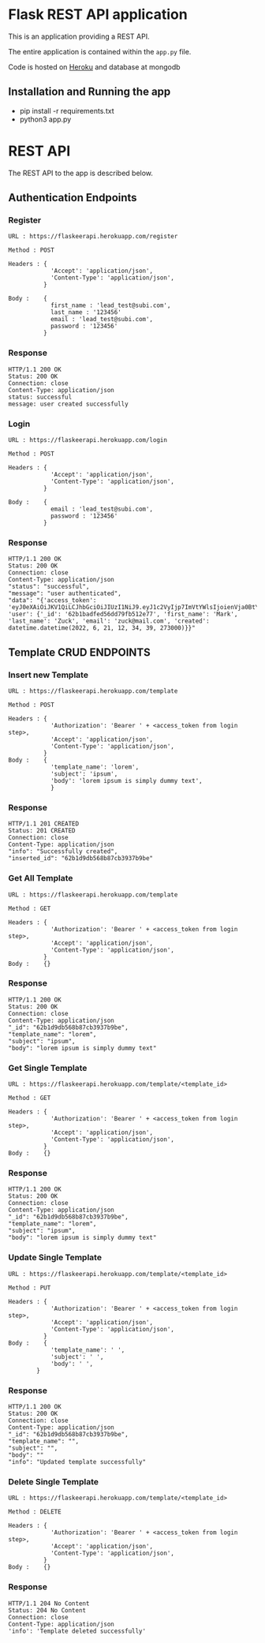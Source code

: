 # Flask REST API application

This is an application providing a REST API.

The entire application is contained within the `app.py` file.

Code is hosted on [Heroku](https://flaskeerapi.herokuapp.com/) and database at mongodb

## Installation and Running the app

- pip install -r requirements.txt
- python3 app.py

# REST API

The REST API to the app is described below.

## Authentication Endpoints

### Register

    URL : https://flaskeerapi.herokuapp.com/register

    Method : POST

    Headers : {
                'Accept': 'application/json',
                'Content-Type': 'application/json',          
              }

    Body :    {
                first_name : 'lead_test@subi.com',
                last_name : '123456'
                email : 'lead_test@subi.com',
                password : '123456'
              }

### Response

    HTTP/1.1 200 OK
    Status: 200 OK
    Connection: close
    Content-Type: application/json
    status: successful
    message: user created successfully

### Login

    URL : https://flaskeerapi.herokuapp.com/login

    Method : POST

    Headers : {
                'Accept': 'application/json',
                'Content-Type': 'application/json',          
              }

    Body :    {
                email : 'lead_test@subi.com',
                password : '123456'
              }

### Response

    HTTP/1.1 200 OK
    Status: 200 OK
    Connection: close
    Content-Type: application/json
    "status": "successful",
    "message": "user authenticated",
    "data": "{'access_token': 'eyJ0eXAiOiJKV1QiLCJhbGciOiJIUzI1NiJ9.eyJ1c2VyIjp7ImVtYWlsIjoienVja0BtYWlsLmNvbSIsIl9pZCI6IjYyYjFiYWRmZWQ1NmRkNzlmYjUxMmU3NyJ9LCJleHBpcmF0aW9uIHRpbWUiOiIyMDIyLTA2LTIyIDE0OjI1OjI5LjMzMTUyMyJ9.Xc8K_SVz7YOvk9XidzwPbk7DOP08yHvS9Wvtnjdgh4c', 'user': {'_id': '62b1badfed56dd79fb512e77', 'first_name': 'Mark', 'last_name': 'Zuck', 'email': 'zuck@mail.com', 'created': datetime.datetime(2022, 6, 21, 12, 34, 39, 273000)}}"



## Template CRUD ENDPOINTS

### Insert new Template

    URL : https://flaskeerapi.herokuapp.com/template

    Method : POST

    Headers : {
                'Authorization': 'Bearer ' + <access_token from login step>,
                'Accept': 'application/json',
                'Content-Type': 'application/json',          
              }
    Body :    {
                'template_name': 'lorem',
                'subject': 'ipsum',
                'body': 'lorem ipsum is simply dummy text', 
                }  

### Response

    HTTP/1.1 201 CREATED
    Status: 201 CREATED
    Connection: close
    Content-Type: application/json
    "info": "Successfully created",
    "inserted_id": "62b1d9db568b87cb3937b9be"


### Get All Template

    URL : https://flaskeerapi.herokuapp.com/template

    Method : GET

    Headers : {
                'Authorization': 'Bearer ' + <access_token from login step>,
                'Accept': 'application/json',
                'Content-Type': 'application/json',          
              }
    Body :    {}  

### Response

    HTTP/1.1 200 OK
    Status: 200 OK
    Connection: close
    Content-Type: application/json
    "_id": "62b1d9db568b87cb3937b9be",
    "template_name": "lorem",
    "subject": "ipsum",
    "body": "lorem ipsum is simply dummy text"



### Get Single Template

    URL : https://flaskeerapi.herokuapp.com/template/<template_id>

    Method : GET

    Headers : {
                'Authorization': 'Bearer ' + <access_token from login step>,
                'Accept': 'application/json',
                'Content-Type': 'application/json',          
              }
    Body :    {}  

### Response

    HTTP/1.1 200 OK
    Status: 200 OK
    Connection: close
    Content-Type: application/json
    "_id": "62b1d9db568b87cb3937b9be",
    "template_name": "lorem",
    "subject": "ipsum",
    "body": "lorem ipsum is simply dummy text"


### Update Single Template

    URL : https://flaskeerapi.herokuapp.com/template/<template_id>

    Method : PUT

    Headers : {
                'Authorization': 'Bearer ' + <access_token from login step>,
                'Accept': 'application/json',
                'Content-Type': 'application/json',          
              }
    Body :    {
                'template_name': ' ',
                'subject': ' ',
                'body': ' ',
            }     

### Response

    HTTP/1.1 200 OK
    Status: 200 OK
    Connection: close
    Content-Type: application/json
    "_id": "62b1d9db568b87cb3937b9be",
    "template_name": "",
    "subject": "",
    "body": ""
    "info": "Updated template successfully"



### Delete Single Template

    URL : https://flaskeerapi.herokuapp.com/template/<template_id>

    Method : DELETE

    Headers : {
                'Authorization': 'Bearer ' + <access_token from login step>,
                'Accept': 'application/json',
                'Content-Type': 'application/json',          
              }
    Body :    {}     

### Response

    HTTP/1.1 204 No Content
    Status: 204 No Content
    Connection: close
    Content-Type: application/json
    'info': 'Template deleted successfully'


